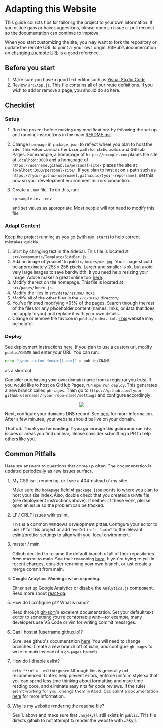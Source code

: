 # Adapting this Website

This guide collects tips for tailoring the project to your own information. If you notice gaps or have suggestions, please open an issue or pull request so the documentation can continue to improve.

When you start customizing the site, you may want to fork the repository or update the remote URL to point at your own origin. GitHub’s documentation on [changing a remote URL](https://docs.github.com/en/get-started/getting-started-with-git/managing-remote-repositories) is a good reference.

## Before you start

1. Make sure you have a good text editor such as [Visual Studio Code](https://code.visualstudio.com/).
1. Review `src/App.js`. This file contains all of our route definitions. If you wish to add or remove a page, you should do so here.

## Checklist

### Setup

1. Run the project before making any modifications by following the set up and running instructions in the main [README.md](../README.md#set-up).
1. Change `homepage` in `package.json` to reflect where you plan to host the site. This value controls the base path for static builds and GitHub Pages. For example, a homepage of `https://example.com` places the site at `localhost:3000` and a homepage of `https://username.github.io/personal-site/` places the site at `localhost:3000/personal-site/`. If you plan to host at on a path such as `https://[your-github-username].github.io/[your-repo-name]`, set this now so your development environment mirrors production.
1. Create a `.env` file. To do this, run:

   ```bash
   cp sample.env .env
   ```

   and set values as appropriate. Most people will not need to modify this file.

### Adapt Content

Keep the project running as you go (with `npm start`) to help correct mistakes quickly.

1. Start by changing text in the sidebar. This file is located at `src/components/Template/SideBar.js`.
1. Add an image of yourself in `public/images/me.jpg`. Your image should be approximately 256 x 256 pixels. Larger and smaller is ok, but avoid very large images to save bandwidth. If you need help resizing your image, Adobe makes a great online tool [here](https://www.adobe.com/photoshop/online/resize-image.html).
1. Modify the text on the homepage. This file is located at `src/pages/Index.js`.
1. Modify the files in `src/data/resume/` next.
1. Modify all of the other files in the `src/data/` directory.
1. You've finished modifying >95% of the pages. Search through the rest of the files for any placeholder content (names, links, or data that does not apply to you) and replace it with your own details.
1. Change or remove the favicon in `public/index.html`. [This](https://realfavicongenerator.net/) website may be helpful.

### Deploy

See deployment instructions [here](../README.md#deploying-to-github-pages). If you plan to use a custom url, modify `public/CNAME` and enter your URL. You can run:

```bash
echo "[your-custom-domain][.com]" > public/CNAME
```

as a shortcut.

Consider purchasing your own domain name from a registrar you trust. If you would like to host on GitHub Pages, run `npm run deploy`. This generates a new branch called `gh-pages`. Then go to `https://github.com/[your-github-username]/[your-repo-name]/settings` and configure accordingly:

<center><img src="images/gh-pages.png"></center>

Next, configure your domains DNS record. See [here](https://help.github.com/articles/using-a-custom-domain-with-github-pages/) for more information. After a few minutes, your website should be live on your domain.

That's it. Thank you for reading. If you go through this guide and run into issues or areas you find unclear, please consider submitting a PR to help others like you.

## Common Pitfalls

Here are answers to questions that come up often. The documentation is updated periodically as new issues surface.

1. My CSS isn't rendering, or I see a 404 instead of my site:

   Make sure the `homepage` field of `package.json` points to where you plan to host your site index. Also, double check that you created a `CNAME` file (see deployment instructions above). If neither of these work, please open an issue so the problem can be tracked.

2. LF / CRLF issues with eslint.

   This is a common Windows development pitfall. Configure your editor to use `LF` for this project or add `"endOfLine": "auto"` to the relevant eslint/prettier settings to align with your local environment.

3. master / main

   Github decided to rename the default branch of all of their repositories from master to main. See their reasoning [here](https://github.com/github/renaming). If you're trying to pull in recent changes, consider renaming your own branch, or just create a merge commit from main.

4. Google Analytics Warnings when exporting.

   Either set up Google Analytics or disable the `Analytics.js` component. Read more about [react-ga](https://github.com/react-ga/react-ga).

5. How do I configure git? What is nano?

   Read through [git-scm](https://git-scm.com/book/en/v2/Getting-Started-First-Time-Git-Setup)'s excellent documentation. Set your default text editor to something you're comfortable with—for example, many developers use VS Code or vim for writing commit messages.

6. Can I host at [username.github.io]?

   Sure, see github's documentation [here](https://pages.github.com/). You will need to change branches. Create a new branch off of main, and configure `gh-pages` to write to main instead of a `gh-pages` branch.

7. How do I disable eslint?

   `echo "*\n" > .eslintignore` Although this is generally not recommended. Linters help prevent errors, enforce uniform style so that you can spend less time thinking about formatting and more time reading code, and eliminate easy nits for code reviews. If the rules aren't working for you, change them instead. See eslint's documentation [here](https://eslint.org/docs/about/) for more information.

8. Why is my website rendering the readme file?

   See 1. above and make sure that `.nojekyll` still exists in `public`. This file directs github to not attempt to render the website with Jekyll.
